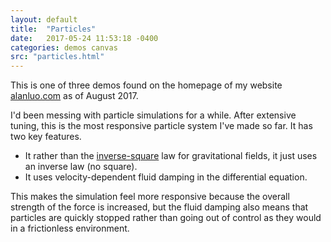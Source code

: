 ```yaml
---
layout: default
title:  "Particles"
date:   2017-05-24 11:53:18 -0400
categories: demos canvas
src: "particles.html"
---
```


This is one of three demos found on the homepage of my website [alanluo.com](http://alanluo.com) as of August 2017.

I'd been messing with particle simulations for a while. After extensive tuning, this is the most responsive particle system I've made so far. It has two key features.

- It rather than the [inverse-square](https://en.wikipedia.org/wiki/Inverse-square_law) law for gravitational fields, it just uses an inverse law (no square).
- It uses velocity-dependent fluid damping in the differential equation.

This makes the simulation feel more responsive because the overall strength of the force is increased, but the fluid damping also means that particles are quickly stopped rather than going out of control as they would in a frictionless environment.
